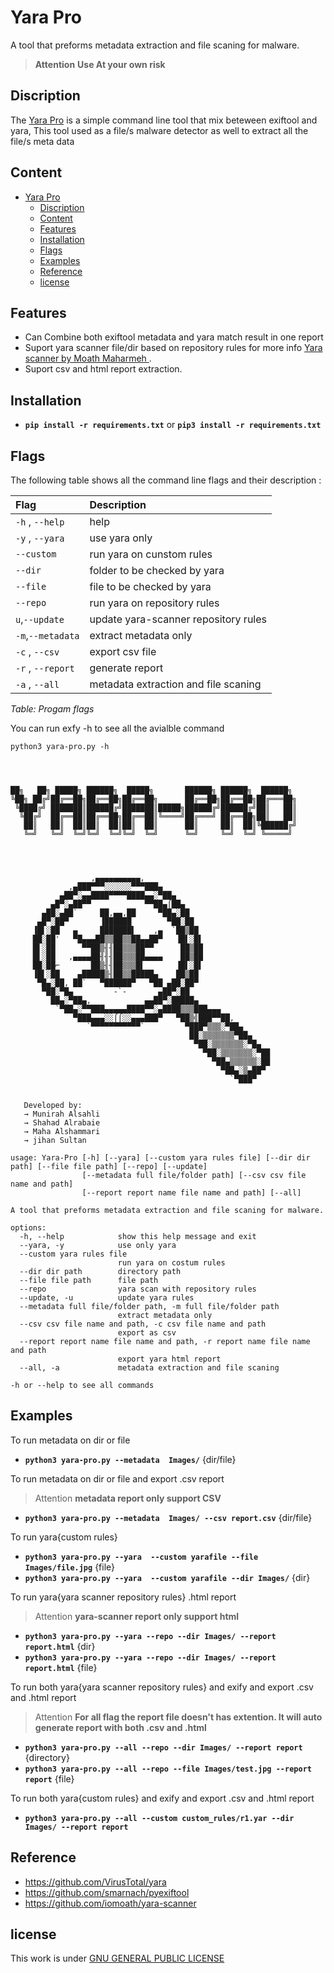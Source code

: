 # Yara Pro

A tool that preforms metadata extraction and file scaning for malware.

> **Attention** **Use At your own risk**

## Discription

The <a href=https://github.com/Munirah1moh/Yara-Pro>Yara Pro</a> is a simple command line tool that mix beteween exiftool and yara, This tool used as a file/s malware detector as well to extract all the file/s meta data

## Content

- [Yara Pro](#yara-pro)
  - [Discription](#discription)
  - [Content](#content)
  - [Features](#features)
  - [Installation](#installation)
  - [Flags](#flags)
  - [Examples](#examples)
  - [Reference](#reference)
  - [license](#license)

## Features

- Can Combine both exiftool metadata and yara match result in one report
- Suport yara scanner file/dir based on repository rules for more info <a href=https://github.com/iomoath/yara-scanner>Yara scanner by Moath Maharmeh </a>.
- Suport csv and html report extraction.

## Installation

- **`pip install -r requirements.txt`** or **`pip3 install -r requirements.txt`**

## Flags

The following table shows all the command line flags and their description :

| **Flag**          | **Description**                      |
| :---------------- | :----------------------------------- |
| `-h` , `--help`   | help                                 |
| `-y` , `--yara`   | use yara only                        |
| `--custom`        | run yara on cunstom rules            |
| `--dir`           | folder to be checked by yara         |
| `--file`          | file to be checked by yara           |
| `--repo`          | run yara on repository rules         |
| `u`,`--update`    | update yara-scanner repository rules |
| `-m`,`--metadata` | extract metadata only                |
| `-c` , `--csv`    | export csv file                      |
| `-r` , `--report` | generate report                      |
| `-a` , `--all`    | metadata extraction and file scaning |

_Table: Progam flags_

You can run exfy -h to see all the avialble command

```shell
python3 yara-pro.py -h




██╗   ██╗ █████╗ ██████╗  █████╗       ██████╗ ██████╗  ██████╗
╚██╗ ██╔╝██╔══██╗██╔══██╗██╔══██╗      ██╔══██╗██╔══██╗██╔═══██╗
 ╚████╔╝ ███████║██████╔╝███████║█████╗██████╔╝██████╔╝██║   ██║
  ╚██╔╝  ██╔══██║██╔══██╗██╔══██║╚════╝██╔═══╝ ██╔══██╗██║   ██║
   ██║   ██║  ██║██║  ██║██║  ██║      ██║     ██║  ██║╚██████╔╝
   ╚═╝   ╚═╝  ╚═╝╚═╝  ╚═╝╚═╝  ╚═╝      ╚═╝     ╚═╝  ╚═╝ ╚═════╝




                  ,▄▄▄▄▄▄▄▄▄▄,
             ,▄███▀▀▀░░░░░░▀▀▀███▄
           ▄██▀░▄▄████▀▀▀▀████▄▄░▀██▄
         ▄█▀░▄██▀▀            ▀▀██▄⌠██▄
       ▄██░▄██`     ██,▄▄,██     ▀██▄░██
      ▄█▀░██▀       ▐██████        ▀██░██
     ▐█▌░██   ▄     ███████▌    ,▄  `██▒██
     ██░██'   ▀█▄▄▄██▒▒██▒▒██▄▄██▀   ▐█▌░█▌
     █▌░██      ▀▀██▒╢╢██▒▒▒██▀▀      ██▒██
     █▌░██   ,▄▄▄▄██╢╢╢██▒▒▒██▄▄▄▄    ██▒██
     ██░██⌐       ██▒╢╢██▒▒▒█▌       ▐█▌░█▌
     ▐█▌░██    ▄█████▒╢██▒▒█████▄    ██▒██
      ▀█▄░██, ██`   ▀██████▀   ▀██ ▄██░██▀
       ▀██░▀█▄         -`-       ▄██▀░██
         ██▄░▀██▄,            ▄▄██▀░█████▄
          `▀██▄░▀▀███▄▄▄▄▄████▀▀░▄████▒▒▒███▄▄▄
              ▀███▄▄▄░░⌠⌠░░▄▄▄███▀   ▀██▒╣███▀▀██,
                 `▀▀▀▀▀▀▀▀▀▀▀`         ▀███▀▒▒▒░▀██▄
                                        ██░▒▒▒▒▒▒▒▀██▄
                                         ▀██░▒▒▒▒▒▒▒░▀█▄
                                           ▀██░▒▒▒▒▒▒▒░▀██
                                             ▀██▄▒▒▒▒▒▒░██
                                               ▀██▄░▒▄██▀
                                                 `▀███▀


   Developed by:
   → Munirah Alsahli
   → Shahad Alrabaie
   → Maha Alshammari
   → jihan Sultan

usage: Yara-Pro [-h] [--yara] [--custom yara rules file] [--dir dir path] [--file file path] [--repo] [--update]
                [--metadata full file/folder path] [--csv csv file name and path]
                [--report report name file name and path] [--all]

A tool that preforms metadata extraction and file scaning for malware.

options:
  -h, --help            show this help message and exit
  --yara, -y            use only yara
  --custom yara rules file
                        run yara on costum rules
  --dir dir path        directory path
  --file file path      file path
  --repo                yara scan with repository rules
  --update, -u          update yara rules
  --metadata full file/folder path, -m full file/folder path
                        extract metadata only
  --csv csv file name and path, -c csv file name and path
                        export as csv
  --report report name file name and path, -r report name file name and path
                        export yara html report
  --all, -a             metadata extraction and file scaning

-h or --help to see all commands
```

## Examples

To run metadata on dir or file

- **`python3 yara-pro.py --metadata  Images/`** {dir/file}

To run metadata on dir or file and export .csv report

> Attention **metadata report only support CSV**

- **`python3 yara-pro.py --metadata  Images/ --csv report.csv`** {dir/file}

To run yara{custom rules}

- **`python3 yara-pro.py --yara  --custom yarafile --file Images/file.jpg`** {file}
- **`python3 yara-pro.py --yara  --custom yarafile --dir Images/`** {dir}

To run yara{yara scanner repository rules} .html report

> Attention **yara-scanner report only support html**

- **`python3 yara-pro.py --yara --repo --dir Images/ --report report.html`** {dir}
- **`python3 yara-pro.py --yara --repo --dir Images/ --report report.html`** {file}

To run both yara{yara scanner repository rules} and exify and export .csv and .html report

> Attention **For all flag the report file doesn't has extention. It will auto generate report with both .csv and .html**

- **`python3 yara-pro.py --all --repo --dir Images/ --report report`** {directory}
- **`python3 yara-pro.py --all --repo --file Images/test.jpg --report report`** {file}

To run both yara{custom rules} and exify and export .csv and .html report

- **`python3 yara-pro.py --all --custom custom_rules/r1.yar --dir Images/ --report report`**

## Reference

- <https://github.com/VirusTotal/yara>
- <https://github.com/smarnach/pyexiftool>
- <https://github.com/iomoath/yara-scanner>

## license

This work is under [GNU GENERAL PUBLIC LICENSE](LICENSE)
